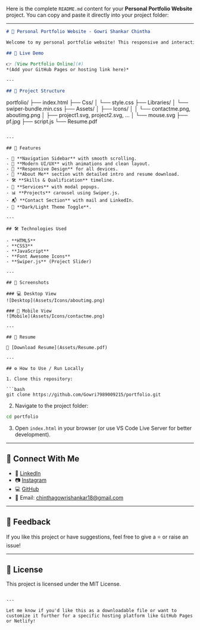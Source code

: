 Here is the complete `README.md` content for your **Personal Portfolio Website** project. You can copy and paste it directly into your project folder:

---

```markdown
# 💼 Personal Portfolio Website - Gowri Shankar Chintha

Welcome to my personal portfolio website! This responsive and interactive web portfolio showcases my journey, skills, and projects as a **Full Stack Developer**. The site was built using **HTML, CSS, JavaScript**, and features a modern UI/UX design with smooth animations and responsive layouts.

## 📌 Live Demo

👉 [View Portfolio Online](#)  
*(Add your GitHub Pages or hosting link here)*

---

## 📂 Project Structure

```

portfolio/
├── index.html
├── Css/
│   └── style.css
├── Libraries/
│   └── swiper-bundle.min.css
├── Assets/
│   ├── Icons/
│   │   └── contactme.png, aboutimg.png
│   ├── project1.svg, project2.svg, ...
│   └── mouse.svg
├── pf.jpg
├── script.js
└── Resume.pdf

````

---

## 🚀 Features

- 🧭 **Navigation Sidebar** with smooth scrolling.
- 🎨 **Modern UI/UX** with animations and clean layout.
- 📱 **Responsive Design** for all devices.
- 🧠 **About Me** section with detailed intro and resume download.
- 🛠 **Skills & Qualification** timeline.
- 💼 **Services** with modal popups.
- 📊 **Projects** carousel using Swiper.js.
- 📬 **Contact Section** with mail and LinkedIn.
- 🌙 **Dark/Light Theme Toggle**.

---

## 🛠 Technologies Used

- **HTML5**
- **CSS3**
- **JavaScript**
- **Font Awesome Icons**
- **Swiper.js** (Project Slider)

---

## 📸 Screenshots

### 💻 Desktop View
![Desktop](Assets/Icons/aboutimg.png)

### 📱 Mobile View
![Mobile](Assets/Icons/contactme.png)

---

## 📃 Resume

📄 [Download Resume](Assets/Resume.pdf)

---

## ⚙️ How to Use / Run Locally

1. Clone this repository:

```bash
git clone https://github.com/Gowri7989009215/portfolio.git
````

2. Navigate to the project folder:

```bash
cd portfolio
```

3. Open `index.html` in your browser (or use VS Code Live Server for better development).

---

## 🔗 Connect With Me

* 💼 [LinkedIn](https://www.linkedin.com/in/chintha-gowri-shankar-a7a4242a0)
* 📷 [Instagram](https://www.instagram.com/gowrishankarchintha)
* 💻 [GitHub](https://github.com/Gowri7989009215)
* 📧 Email: [chinthagowrishankar18@gmail.com](mailto:chinthagowrishankar18@gmail.com)

---

## 📢 Feedback

If you like this project or have suggestions, feel free to give a ⭐️ or raise an issue!

---

## 📄 License

This project is licensed under the MIT License.

```

---

Let me know if you'd like this as a downloadable file or want to customize it further for a specific hosting platform like GitHub Pages or Netlify!
```
